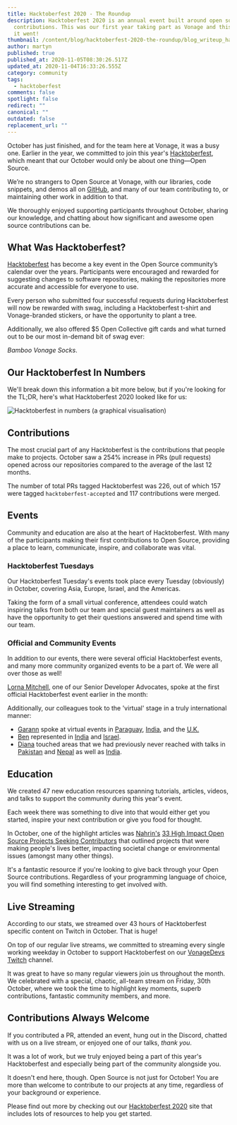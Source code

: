 ```yaml
---
title: Hacktoberfest 2020 - The Roundup
description: Hacktoberfest 2020 is an annual event built around open source
  contributions. This was our first year taking part as Vonage and this is how
  it went!
thumbnail: /content/blog/hacktoberfest-2020-the-roundup/blog_writeup_hacktoberfest_2020_1200x600.png
author: martyn
published: true
published_at: 2020-11-05T08:30:26.517Z
updated_at: 2020-11-04T16:33:26.555Z
category: community
tags:
  - hacktoberfest
comments: false
spotlight: false
redirect: ""
canonical: ""
outdated: false
replacement_url: ""
---
```

October has just finished, and for the team here at Vonage, it was a busy one. Earlier in the year, we committed to join this year's [Hacktoberfest](https://nexmo.dev/2GZcyHc), which meant that our October would only be about one thing—Open Source.

We’re no strangers to Open Source at Vonage, with our libraries, code snippets, and demos all on [GitHub](https://github.com/vonage), and many of our team contributing to, or maintaining other work in addition to that.

We thoroughly enjoyed supporting participants throughout October, sharing our knowledge, and chatting about how significant and awesome open source contributions can be.

## What Was Hacktoberfest?

[Hacktoberfest](https://nexmo.dev/2GZcyHc) has become a key event in the Open Source community’s calendar over the years. Participants were encouraged and rewarded for suggesting changes to software repositories, making the repositories more accurate and accessible for everyone to use.

Every person who submitted four successful requests during Hacktoberfest will now be rewarded with swag, including a Hacktoberfest t-shirt and Vonage-branded stickers, or have the opportunity to plant a tree.

Additionally, we also offered $5 Open Collective gift cards and what turned out to be our most in-demand bit of swag ever:

*Bamboo Vonage Socks*.

## Our Hacktoberfest In Numbers

We'll break down this information a bit more below, but if you're looking for the TL;DR, here's what Hacktoberfest 2020 looked like for us:

![Hacktoberfest in numbers (a graphical visualisation)](/content/blog/hacktoberfest-2020-the-roundup/hacktoberfest_visualised.png "Hacktoberfest in numbers (a graphical visualisation)")

## Contributions

The most crucial part of any Hacktoberfest is the contributions that people make to projects. October saw a 254% increase in PRs (pull requests) opened across our repositories compared to the average of the last 12 months.

The number of total PRs tagged Hacktoberfest was 226, out of which 157 were tagged `hacktoberfest-accepted` and 117 contributions were merged.

## Events

Community and education are also at the heart of Hacktoberfest. With many of the participants making their first contributions to Open Source, providing a place to learn, communicate, inspire, and collaborate was vital.

### Hacktoberfest Tuesdays

Our Hacktoberfest Tuesday's events took place every Tuesday (obviously) in October, covering Asia, Europe, Israel, and the Americas.

Taking the form of a small virtual conference, attendees could watch inspiring talks from both our team and special guest maintainers as well as have the opportunity to get their questions answered and spend time with our team.

### Official and Community Events

In addition to our events, there were several official Hacktoberfest events, and many more community organized events to be a part of. We were all over those as well!

[Lorna Mitchell](https://twitter.com/lornajane), one of our Senior Developer Advocates, spoke at the first official Hacktoberfest event earlier in the month:

<youtube id="pASY8b8QWcs"></youtube>

Additionally, our colleagues took to the 'virtual' stage in a truly international manner:

* [Garann](https://twitter.com/garannm) spoke at virtual events in [Paraguay](https://organize.mlh.io/participants/events/4702-hacktoberfest-online-asuncion-2020), [India](https://organize.mlh.io/participants/events/5055-iiit-sonepat-hacktoberfest-meetup), and the [U.K.](https://organize.mlh.io/participants/events/4411-virtual-hacktoberfest-2020-r-u-hacking)
* [Ben](https://twitter.com/rabbigreenberg) represented in [India](https://organize.mlh.io/participants/events/4525-acm-juit-open-source-season-hacktoberfest-meetup) and [Israel](https://www.facebook.com/events/1861470224026415).
* [Diana](https://twitter.com/cotufa82) touched areas that we had previously never reached with talks in [Pakistan](https://organize.mlh.io/participants/events/4762-hacktoberfest-karachi) and [Nepal](https://organize.mlh.io/participants/events/4275-hacktoberfest-meetup-nepal) as well as [India](https://organize.mlh.io/participants/events/4525-acm-juit-open-source-season-hacktoberfest-meetup).

## Education

We created 47 new education resources spanning tutorials, articles, videos, and talks to support the community during this year's event.

Each week there was something to dive into that would either get you started, inspire your next contribution or give you food for thought.

In October, one of the highlight articles was [Nahrin's](https://twitter.com/nahrinjalal) [33 High Impact Open Source Projects Seeking Contributors](https://www.nexmo.com/blog/2020/10/16/33-high-impact-open-source-projects-seeking-contributors) that outlined projects that were making people's lives better, impacting societal change or environmental issues (amongst many other things).

It's a fantastic resource if you're looking to give back through your Open Source contributions. Regardless of your programming language of choice, you will find something interesting to get involved with.

## Live Streaming

According to our stats, we streamed over 43 hours of Hacktoberfest specific content on Twitch in October. That is huge!

On top of our regular live streams, we committed to streaming every single working weekday in October to support Hacktoberfest on our [VonageDevs Twitch](https://www.twitch.tv/vonagedevs) channel.

It was great to have so many regular viewers join us throughout the month. We celebrated with a special, chaotic, all-team stream on Friday, 30th October, where we took the time to highlight key moments, superb contributions, fantastic community members, and more.

<youtube id="9T4SS1TceCg"></youtube>

## Contributions Always Welcome

If you contributed a PR, attended an event, hung out in the Discord, chatted with us on a live stream, or enjoyed one of our talks, *thank you*.

It was a lot of work, but we truly enjoyed being a part of this year's Hacktoberfest and especially being part of the community alongside you.

It doesn't end here, though. Open Source is not just for October! You are more than welcome to contribute to our projects at any time, regardless of your background or experience.

Please find out more by checking out our [Hacktoberfest 2020](https://nexmo.dev/2GZcyHc) site that includes lots of resources to help you get started.